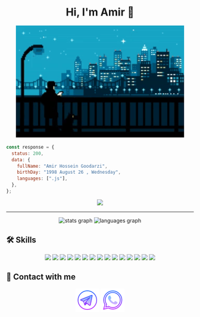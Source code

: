 <h1 align="center">Hi, I'm Amir 👋</h1> 

<p align="center">
  <img   height="300" src="2.gif"> 
</p>

```js
const response = {
  status: 200,
  data: {
    fullName: "Amir Hossein Goodarzi",
    birthDay: "1998 August 26 , Wednesday",
    languages: [".js"],
  },
};
```

<p align="center">
    <img src="https://profile-counter.glitch.me/amirhosseingoodarzi1998/count.svg?"  />
</p>

___

<div align="center">
  <img src="https://github-readme-stats.vercel.app/api?username=amirhosseingoodarzi1998&show_icons=true&theme=dark&hide_border=true" height="150" alt="stats graph"  />
  <img src="https://github-readme-stats.vercel.app/api/top-langs?username=amirhosseingoodarzi1998&locale=en&hide_title=false&layout=compact&card_width=320&langs_count=5&theme=dark&hide_border=true" height="150" alt="languages graph"  />
</div>

## 🛠 Skills
<p align="center">
  
 <img src="https://img.shields.io/badge/javascript-%23323330.svg?style=for-the-badge&logo=javascript&logoColor=%23F7DF1E)" />
 <img src="https://img.shields.io/badge/typescript-%23007ACC.svg?style=for-the-badge&logo=typescript&logoColor=white" />
 <img src="https://img.shields.io/badge/node.js-6DA55F?style=for-the-badge&logo=node.js&logoColor=white" />
 <img src="https://img.shields.io/badge/react-%2320232a.svg?style=for-the-badge&logo=react&logoColor=%2361DAFB" />
 <img src="https://img.shields.io/badge/vuejs-%2335495e.svg?style=for-the-badge&logo=vuedotjs&logoColor=%234FC08D" />
 <img src="https://img.shields.io/badge/redux-%23593d88.svg?style=for-the-badge&logo=redux&logoColor=white" />
 <img src="https://img.shields.io/badge/Next-black?style=for-the-badge&logo=next.js&logoColor=white" />
 <img src="https://img.shields.io/badge/html5-%23E34F26.svg?style=for-the-badge&logo=html5&logoColor=white" />
 <img src="https://img.shields.io/badge/css3-%231572B6.svg?style=for-the-badge&logo=css3&logoColor=white" />
 <img src="https://img.shields.io/badge/tailwindcss-%2338B2AC.svg?style=for-the-badge&logo=tailwind-css&logoColor=white" />
 <img src="https://img.shields.io/badge/bootstrap-%238511FA.svg?style=for-the-badge&logo=bootstrap&logoColor=white" />
 <img src="https://img.shields.io/badge/webpack-%238DD6F9.svg?style=for-the-badge&logo=webpack&logoColor=black" />
 <img src="https://img.shields.io/badge/SASS-hotpink.svg?style=for-the-badge&logo=SASS&logoColor=white" />
 <img src="https://img.shields.io/badge/-GraphQL-E10098?style=for-the-badge&logo=graphql&logoColor=white" />
 <img src="https://img.shields.io/badge/nestjs-%23E0234E.svg?style=for-the-badge&logo=nestjs&logoColor=white" />

</p>

## 🔌 Contact with me


<div align="center">

<a href="https://t.me/amirhosseingoodarzi1998"><img src="telegram.png" /></a>
<a href="https://wa.me/message/RSUSU3JDMBKAB1"><img src="whatsapp.png" /></a>
  
</div>
  







